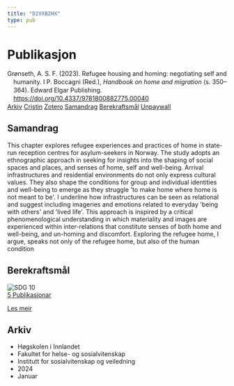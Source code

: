 ```yaml
---
title: "D2VXB2HX"
type: pub
---
```

<h1>Publikasjon</h1>
<article id="csl-bib-container-D2VXB2HX" class="csl-bib-container">
  <div class="csl-bib-body" style="line-height: 1.35; padding-left: 1em; text-indent:-1em;">
  <div class="csl-entry">Gr&#xF8;nseth, A. S. F. (2023). Refugee housing and homing: negotiating self and humanity. I P. Boccagni (Red.), <i>Handbook on home and migration</i> (s. 350&#x2013;364). Edward Elgar Publishing. <a href="https://doi.org/10.4337/9781800882775.00040">https://doi.org/10.4337/9781800882775.00040</a></div>
</div>
  <div class="csl-bib-buttons">
    <a href="#taxonomy-article-D2VXB2HX" class="csl-bib-button">Arkiv</a>
    <a href="https://app.cristin.no/results/show.jsf?id=2235414" alt="Cristin URL" class="csl-bib-button">Cristin</a>
    <a href="http://zotero.org/groups/5402882/items/D2VXB2HX" alt="Zotero URL" class="csl-bib-button">Zotero</a>
    <a href="#abstract-article-D2VXB2HX" class="csl-bib-button">Samandrag</a>
    <a href="#sdg-article-D2VXB2HX" class="csl-bib-button">Berekraftsmål</a>
    <a href="https://doi.org/10.4337/9781800882775.00040" class="csl-bib-button">Unpaywall</a>
  </div>
  <div id="csl-bib-meta-container-D2VXB2HX"></div>
</article>
<div id="csl-bib-meta-D2VXB2HX" class="csl-bib-meta">
  <article id="abstract-article-D2VXB2HX" class="abstract-article">
    <h1>Samandrag</h1>
    This chapter explores refugee experiences and practices of home in state-run reception centres for asylum-seekers in Norway. The study adopts an ethnographic approach in seeking for insights into the shaping of social spaces and places, and senses of home, self and well-being. Arrival infrastructures and residential environments do not only express cultural values. They also shape the conditions for group and individual identities and well-being to emerge as they struggle 'to make home where home is not meant to be'. I underline how infrastructures can be seen as relational and suggest including imageries and emotions related to everyday 'being with others' and 'lived life'. This approach is inspired by a critical phenomenological understanding in which materiality and images are experienced within inter-relations that constitute senses of both home and well-being, and un-homing and discomfort. Exploring the refugee home, I argue, speaks not only of the refugee home, but also of the human condition
  </article>
  <article id="sdg-article-D2VXB2HX" class="sdg-article">
    <h1>Berekraftsmål</h1>
    <div class="sdg-container"><div id="sdg10" class="sdg"> <img src="{{< params subfolder >}}images/sdg/sdg10_no.png" class="image" alt="SDG 10"> <div class="sdg-overlay"> <a href="{{< params subfolder >}}no/archive/?sdg=10#archive" class="sdg-publication-count"><span>5</span> Publikasjonar</a> <p><a href="NA" class="sdg-read-more">Les meir</a></p> </div> </div></div>
  </article>
  <article id="taxonomy-article-D2VXB2HX" class="taxonomy-article">
    <h1>Arkiv</h1>
    <ul>
      <li>Høgskolen i Innlandet</li>
      <li>Fakultet for helse- og sosialvitenskap</li>
      <li>Institutt for sosialvitenskap og veiledning</li>
      <li>2024</li>
      <li>Januar</li>
    </ul>
  </article>
</div>
